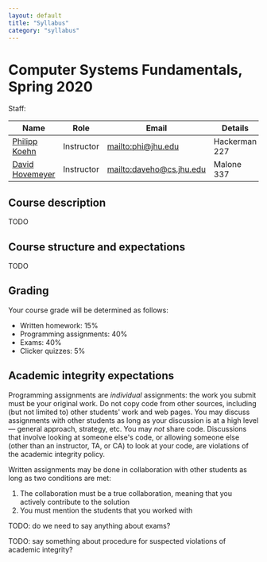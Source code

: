 ```yaml
---
layout: default
title: "Syllabus"
category: "syllabus"
---
```


# Computer Systems Fundamentals, Spring 2020

Staff:

Name | Role | Email | Details
---- | ---- | ----- | -------
[Philipp Koehn](https://www.cs.jhu.edu/~phi) | Instructor | <mailto:phi@jhu.edu> | Hackerman 227
[David Hovemeyer](https://www.cs.jhu.edu/~daveho) | Instructor | <mailto:daveho@cs.jhu.edu> | Malone 337

## Course description

TODO

## Course structure and expectations

TODO

## Grading

Your course grade will be determined as follows:

* Written homework: 15%
* Programming assignments: 40%
* Exams: 40%
* Clicker quizzes: 5%

## Academic integrity expectations

Programming assignments are *individual* assignments: the work you submit must be your original work.  Do not copy code from other sources, including (but not limited to) other students' work and web pages.  You may discuss assignments with other students as long as your discussion is at a high level — general approach, strategy, etc.  You may *not* share code. Discussions that involve looking at someone else's code, or allowing someone else (other than an instructor, TA, or CA) to look at your code, are violations of the academic integrity policy.

Written assignments may be done in collaboration with other students as long as two conditions are met:

1. The collaboration must be a true collaboration, meaning that you actively contribute to the solution
2. You must mention the students that you worked with

TODO: do we need to say anything about exams?

TODO: say something about procedure for suspected violations of academic integrity?
